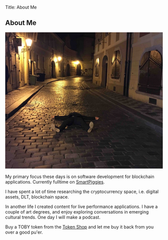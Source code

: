 Title: About Me

## About Me

<img src="../assets/_landing.jpg">

My primary focus these days is on software development for blockchain applications. Currently fulltime on <a href="https://smartpiggies.com">SmartPiggies</a>.

I have spent a lot of time researching the cryptocurrency space, i.e.
digital assets, DLT, blockchain space. 
          
In another life I created content for live performance
applications. I have a couple of art degrees, and enjoy exploring conversations in emerging cultural trends. One day I will make a podcast.

Buy a TOBY token from the <a href="https://tokenshop.tobyjaguar.com" target="new">Token Shop</a> and let me buy it back from you over a good pu'er.
